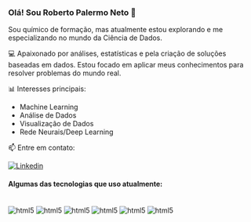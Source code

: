 ### Olá! Sou Roberto Palermo Neto 👋 

Sou químico de formação, mas atualmente estou explorando e me especializando no mundo da Ciência de Dados.

💻 Apaixonado por análises, estatísticas e pela criação de soluções baseadas em dados. Estou focado em aplicar meus conhecimentos para resolver problemas do mundo real.

📊 Interesses principais:

- Machine Learning
- Análise de Dados
- Visualização de Dados
- Rede Neurais/Deep Learning

📫 Entre em contato: 

[![Linkedin](https://img.shields.io/badge/LinkedIn-0077B5?style=for-the-badge&logo=linkedin&logoColor=white)](https://www.linkedin.com/in/roberto-pneto)

#### Algumas das tecnologias que uso atualmente:
<div style="display: inline_block"><br/>
  <img align="center" alt="html5" src="https://img.shields.io/badge/Python-3776AB?style=for-the-badge&logo=python&logoColor=white"  />
  <img align="center" alt="html5" src="https://img.shields.io/badge/MySQL-00000F?style=for-the-badge&logo=mysql&logoColor=white"  />
  <img align="center" alt="html5" src="https://img.shields.io/badge/Microsoft_Azure-0089D6?style=for-the-badge&logo=microsoft-azure&logoColor=white"  />
  <img align="center" alt="html5" src="https://img.shields.io/badge/Microsoft_Excel-217346?style=for-the-badge&logo=microsoft-excel&logoColor=white"  />
  <img align="center" alt="html5" src="https://img.shields.io/badge/Amazon_AWS-FF9900?style=for-the-badge&logo=amazonaws&logoColor=white"  />
  <img align="center" alt="html5" src="https://img.shields.io/badge/Databricks-FF3621?style=for-the-badge&logo=Databricks&logoColor=white"  />
</div><br/>
